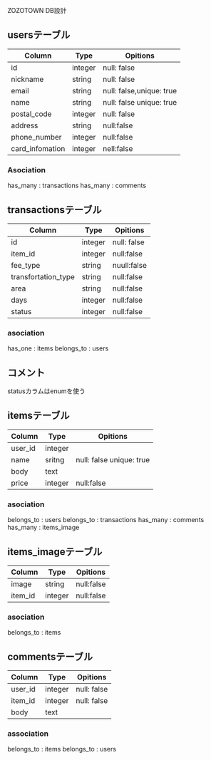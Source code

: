 ZOZOTOWN DB設計

## usersテーブル
|Column|Type|Opitions|
|------|----|--------|
|id|integer|null: false|
|nickname|string|null: false|
|email|string|null: false,unique: true|
|name|string|null: false unique: true|
|postal_code|integer|null: false|
|address|string|null:false|
|phone_number|integer|null:false|
|card_infomation|integer|nell:false|

### Asociation
has_many : transactions
has_many : comments



## transactionsテーブル
|Column|Type|Opitions|
|------|----|--------|
|id|integer|null: false|
|item_id|integer|null:false|
|fee_type|string|nuull:false|
|transfortation_type|string|null:false|
|area|string|null:false|
|days|integer|null:false|
|status|integer|null:false|

### asociation
has_one : items
belongs_to : users


## コメント
statusカラムはenumを使う


## itemsテーブル
|Column|Type|Opitions|
|------|----|--------|
|user_id|integer|
|name|sritng|null: false unique: true|
|body|text|
|price|integer|null:false|

### asociation
belongs_to : users
belongs_to : transactions
has_many : comments
has_many : items_image

## items_imageテーブル
|Column|Type|Opitions|
|------|----|--------|
|image|string|null:false|
|item_id|integer|null:false|

### asociation
belongs_to : items

## commentsテーブル
|Column|Type|Opitions|
|------|----|--------|
|user_id|integer|null: false|
|item_id|integer|null: false|
|body|text|

### association
belongs_to : items
belongs_to : users
